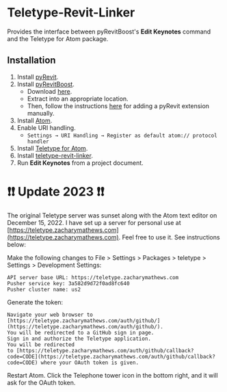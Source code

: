 # Teletype-Revit-Linker
Provides the interface between pyRevitBoost's **Edit Keynotes** command 
and the Teletype for Atom package.

## Installation
1. Install [pyRevit](https://github.com/eirannejad/pyRevit/releases).
1. Install [pyRevitBoost](http://zacharymathews.com/pyRevitBoost).
    - Download [here](https://github.com/zachcmathews/pyRevitBoost/archive/master.zip).
    - Extract into an appropriate location.
    - Then, follow the instructions [here](https://www.notion.so/Install-Extensions-0753ab78c0ce46149f962acc50892491) 
    for adding a pyRevit extension manually.
1. Install [Atom](https://atom.io/).
1. Enable URI handling.
    - `Settings → URI Handling → Register as default atom:// protocol handler`
1. Install [Teletype for Atom](https://atom.io/packages/teletype).
1. Install [teletype-revit-linker](https://atom.io/packages/teletype-revit-linker).
1. Run **Edit Keynotes** from a project document.

# :heavy_exclamation_mark::heavy_exclamation_mark: Update 2023 :heavy_exclamation_mark::heavy_exclamation_mark:
The original Teletype server was sunset along with the Atom text editor on December 15, 2022. I have set up a server for personal
use at [https://teletype.zacharymathews.com](https://teletype.zacharymathews.com). Feel free to use it. See instructions below:

Make the following changes to File > Settings > Packages > teletype > Settings > Development Settings:

    API server base URL: https://teletype.zacharymathews.com
    Pusher service key: 3a582d9d72f0ad8fc640
    Pusher cluster name: us2

Generate the token:

    Navigate your web browser to [https://teletype.zacharymathews.com/auth/github/](https://teletype.zacharymathews.com/auth/github/).
    You will be redirected to a GitHub sign in page.
    Sign in and authorize the Teletype application.
    You will be redirected to [https://teletype.zacharymathews.com/auth/github/callback?code=CODE](https://teletype.zacharymathews.com/auth/github/callback?code=CODE) where your OAuth token is given. 

Restart Atom.
Click the Telephone tower icon in the bottom right, and it will ask for the OAuth token.
